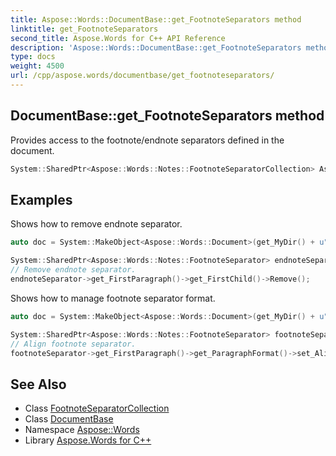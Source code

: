 ```yaml
---
title: Aspose::Words::DocumentBase::get_FootnoteSeparators method
linktitle: get_FootnoteSeparators
second_title: Aspose.Words for C++ API Reference
description: 'Aspose::Words::DocumentBase::get_FootnoteSeparators method. Provides access to the footnote/endnote separators defined in the document in C++.'
type: docs
weight: 4500
url: /cpp/aspose.words/documentbase/get_footnoteseparators/
---
```

## DocumentBase::get_FootnoteSeparators method


Provides access to the footnote/endnote separators defined in the document.

```cpp
System::SharedPtr<Aspose::Words::Notes::FootnoteSeparatorCollection> Aspose::Words::DocumentBase::get_FootnoteSeparators() const
```


## Examples



Shows how to remove endnote separator. 
```cpp
auto doc = System::MakeObject<Aspose::Words::Document>(get_MyDir() + u"Footnotes and endnotes.docx");

System::SharedPtr<Aspose::Words::Notes::FootnoteSeparator> endnoteSeparator = doc->get_FootnoteSeparators()->idx_get(Aspose::Words::Notes::FootnoteSeparatorType::EndnoteSeparator);
// Remove endnote separator.
endnoteSeparator->get_FirstParagraph()->get_FirstChild()->Remove();
```


Shows how to manage footnote separator format. 
```cpp
auto doc = System::MakeObject<Aspose::Words::Document>(get_MyDir() + u"Footnotes and endnotes.docx");

System::SharedPtr<Aspose::Words::Notes::FootnoteSeparator> footnoteSeparator = doc->get_FootnoteSeparators()->idx_get(Aspose::Words::Notes::FootnoteSeparatorType::FootnoteSeparator);
// Align footnote separator.
footnoteSeparator->get_FirstParagraph()->get_ParagraphFormat()->set_Alignment(Aspose::Words::ParagraphAlignment::Center);
```

## See Also

* Class [FootnoteSeparatorCollection](../../../aspose.words.notes/footnoteseparatorcollection/)
* Class [DocumentBase](../)
* Namespace [Aspose::Words](../../)
* Library [Aspose.Words for C++](../../../)
